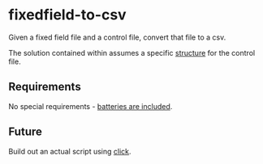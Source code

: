 # fixedfield-to-csv
Given a fixed field file and a control file, convert that file to a csv.

The solution contained within assumes a specific [structure](https://github.com/curtisalexander/fixedfield-to-csv/blob/master/fixedfield-to-csv.py#L17) for the control file.  


## Requirements

No special requirements - [batteries are included](https://docs.python.org/3/tutorial/stdlib.html#batteries-included).


## Future

Build out an actual script using [click](http://click.pocoo.org).

